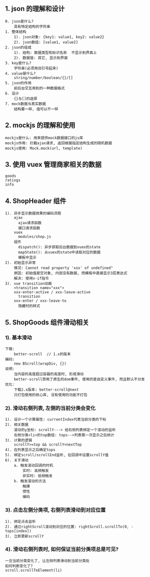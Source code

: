 ## 1. json 的理解和设计

    0. json是什么?
        具有特定结构的字符串
    1. 整体结构
        1). json对象: {key1: value1, key2: value2}
        2). json数组: [value1, value2]
    2. json的组成
        1). 结构: 数据类型和标识名称  不显示到界面上
        2). 数据值: 其它, 显示到界面
    3. key是什么?
        字符串(必须用双引号起来)
    4. value是什么?
        string/number/boolean/{}/[]
    5. json的作用
        前后台交互用到的一种数据格式
    6. 设计
        {}与[]的选择
    7. mock数据与真实数据
        结构要一样, 值可以不一样

## 2. mockjs 的理解和使用

    mockjs是什么: 用来提供mock数据接口的js库
    mockjs作用: 拦截ajax请求, 返回根据指定结构生成的随机数据
    mockjs使用: Mock.mock(url, template)

## 3. 使用 vuex 管理商家相关的数据

    goods
    ratings
    info

## 4. ShopHeader 组件

    1). 异步显示数据效果的编码流程
        ajax
          ajax请求函数
          接口请求函数
        vuex
          modules/shop.js
        组件
          dispatch(): 异步获取后台数据到vuex的state
          mapState(): 从vuex的state中读取对应的数据
          模板中显示
    2). 初始显示异常
        情况: Cannot read property 'xxx' of undefined"
        原因: 初始值是空对象, 内部没有数据, 而模板中直接显示3层表达式
        解决: 使用v-if指令
    3). vue transition动画
        <transition name="xxx">
        xxx-enter-active / xxx-leave-active
          transition
        xxx-enter / xxx-leave-to
          隐藏时的样式

## 5. ShopGoods 组件滑动相关

### 1). 基本滑动

    下载:
        better-scroll  // 1.x的版本
    编码:
        new BScroll(wrapDiv, {})
    说明:
        当内容的高度超过容器的高度时, 形成滑动
        better-scroll禁用了原生的dom事件, 使用的是自定义事件, 而且默认不分发
    优化:
        下载2.x版本: better-scroll@next
        只打包使用的核心库, 没有使用的功能不打包

### 2). 滑动右侧列表, 左侧的当前分类会变化

    1). 设计一个计算属性: currentIndex代表当前分类的下标
    2). 相关数据
        滚动的y坐标: scrollY---> 给右侧列表绑定一个滚动的监听
        右侧分类<li>的top数组: tops-->列表第一次显示之后统计
    3). 计算的逻辑
        scrollY>=top && scrollY<nextTop
    4). 在列表显示之后确定tops
    5). 绑定scroll/scrollEnd监听, 在回调中设置scrollY值
    6). 关于滑动
        a. 触发滚动回调的时机
            实时: 高频触发
            非实时: 低频触发
        b. 触发滚动的方法
            触摸
            惯性
            编码

### 3). 点击左侧分类项, 右侧列表滑动到对应位置

    1). 绑定点击监听
    2). 通过rightScroll滚动到对应的位置: rightScroll.scrollTo(0, -tops[index])
    3). 立即更新scrollY

### 4). 滑动右侧列表时, 如何保证当前分类项总是可见?

    一旦当前分类变化了, 让左侧列表滑动到当前分类处
    如何判断变化了?
    scroll.scrollToElement(li)
